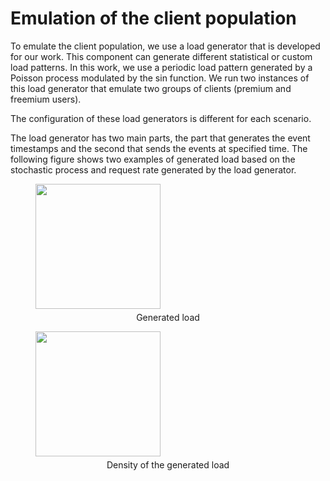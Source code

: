 # Emulation of the client population

To emulate the client population, we use a load generator that is developed for our work. This component can generate different statistical or custom load patterns. 
In this work, we use a periodic load pattern generated by a Poisson process modulated by the sin function. We run two instances of this load generator that emulate two groups of clients 
(premium and freemium users).

The configuration of these load generators is different for each scenario.  

The load generator has two main parts, the part that generates the event timestamps and the second that sends the events at specified time. The following figure shows two examples of generated 
load based on the stochastic process and request rate generated by the load generator. 

<div class="parentFigureStyle">
<figure class="figurestyle"><img src="https://github.com/foroughsh/online_policy_adaptation_using_rollout/blob/main/documentation/fre_load%20(3).png" width="200">
<figcaption style="text-align:center; padding-top:5px;">Generated load</figcaption>
</figure>
<figure class="figurestyle"><img src="https://github.com/foroughsh/online_policy_adaptation_using_rollout/blob/main/documentation/load_density%20(3).png" width="200">
<figcaption style="text-align:center; padding-top:5px;">Density of the generated load</figcaption>
</figure>
</div>
